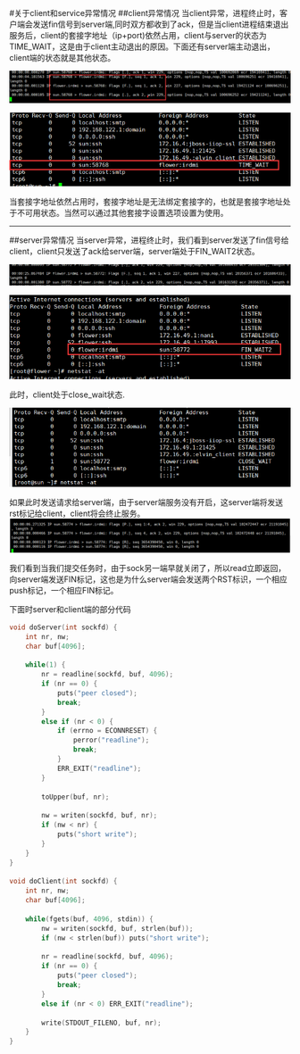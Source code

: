 #关于client和service异常情况
##client异常情况
当client异常，进程终止时，客户端会发送fin信号到server端,同时双方都收到了ack，但是当client进程结束退出服务后，client的套接字地址（ip+port)依然占用，client与server的状态为TIME_WAIT，这是由于client主动退出的原因。下面还有server端主动退出，client端的状态就是其他状态。

![fin](./image/unp_fin.jpg)

![time_wait](./image/unp_time_wait.jpg)

当套接字地址依然占用时，套接字地址是无法绑定套接字的，也就是套接字地址处于不可用状态。当然可以通过其他套接字设置选项设置为使用。

****
##server异常情况
当server异常，进程终止时，我们看到server发送了fin信号给client，client只发送了ack给server端，server端处于FIN_WAIT2状态。

![fin](./image/unp_server_fin.jpg)

![wait2](./image/unp_server_fin_wait2.jpg)

此时，client处于close_wait状态.

![wait](./image/unp_client_close_wait.jpg)

如果此时发送请求给server端，由于server端服务没有开启，这server端将发送rst标记给client，client将会终止服务。
![push](./image/unp_client_push.jpg)

我们看到当我们提交任务时，由于sock另一端早就关闭了，所以read立即返回，向server端发送FIN标记，这也是为什么server端会发送两个RST标识，一个相应push标记，一个相应FIN标记。

下面时server和client端的部分代码
```c
void doServer(int sockfd) {
	int nr, nw;
	char buf[4096];

	while(1) {
		nr = readline(sockfd, buf, 4096);
		if (nr == 0) {
			puts("peer closed");
			break;
		}
		else if (nr < 0) {
			if (errno = ECONNRESET) {
				perror("readline");
				break;
			}
			ERR_EXIT("readline");
		}

		toUpper(buf, nr);

		nw = writen(sockfd, buf, nr);
		if (nw < nr) {
			puts("short write");
		}
	}
}

void doClient(int sockfd) {
	int nr, nw;
	char buf[4096];

	while(fgets(buf, 4096, stdin)) {
		nw = writen(sockfd, buf, strlen(buf));
		if (nw < strlen(buf)) puts("short write");

		nr = readline(sockfd, buf, 4096);
		if (nr == 0) {
			puts("peer closed");
			break;
		}
		else if (nr < 0) ERR_EXIT("readline");

		write(STDOUT_FILENO, buf, nr);
	}
}


```